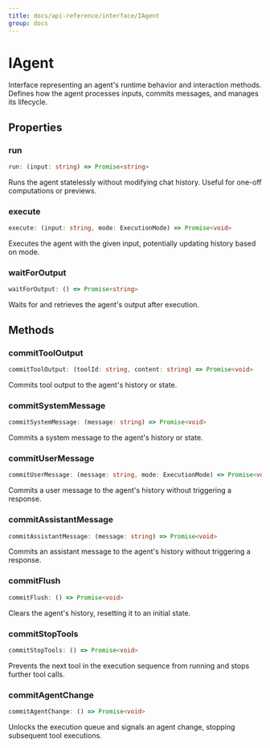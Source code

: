 ```yaml
---
title: docs/api-reference/interface/IAgent
group: docs
---
```


# IAgent

Interface representing an agent's runtime behavior and interaction methods.
Defines how the agent processes inputs, commits messages, and manages its lifecycle.

## Properties

### run

```ts
run: (input: string) => Promise<string>
```

Runs the agent statelessly without modifying chat history.
Useful for one-off computations or previews.

### execute

```ts
execute: (input: string, mode: ExecutionMode) => Promise<void>
```

Executes the agent with the given input, potentially updating history based on mode.

### waitForOutput

```ts
waitForOutput: () => Promise<string>
```

Waits for and retrieves the agent's output after execution.

## Methods

### commitToolOutput

```ts
commitToolOutput: (toolId: string, content: string) => Promise<void>
```

Commits tool output to the agent's history or state.

### commitSystemMessage

```ts
commitSystemMessage: (message: string) => Promise<void>
```

Commits a system message to the agent's history or state.

### commitUserMessage

```ts
commitUserMessage: (message: string, mode: ExecutionMode) => Promise<void>
```

Commits a user message to the agent's history without triggering a response.

### commitAssistantMessage

```ts
commitAssistantMessage: (message: string) => Promise<void>
```

Commits an assistant message to the agent's history without triggering a response.

### commitFlush

```ts
commitFlush: () => Promise<void>
```

Clears the agent's history, resetting it to an initial state.

### commitStopTools

```ts
commitStopTools: () => Promise<void>
```

Prevents the next tool in the execution sequence from running and stops further tool calls.

### commitAgentChange

```ts
commitAgentChange: () => Promise<void>
```

Unlocks the execution queue and signals an agent change, stopping subsequent tool executions.
